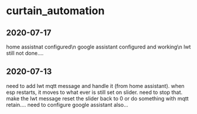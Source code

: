 # curtain_automation

## 2020-07-17
home assistnat configured\n
google assistant configured and working\n
lwt still not done....


## 2020-07-13
need to add lwt mqtt message and handle it (from home assistant).
when esp restarts, it moves to what ever is still set on slider.
need to stop that.
make the lwt message reset the slider back to 0
or do something with mqtt retain....
need to configure google assistant also...
